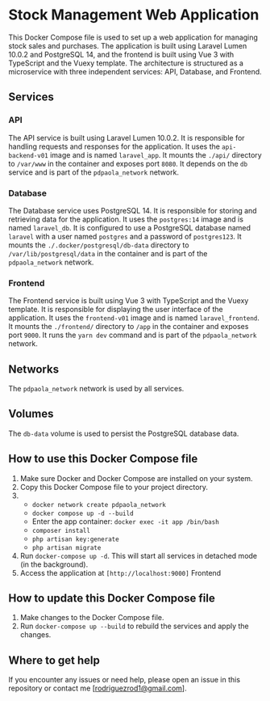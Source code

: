 # Stock Management Web Application

This Docker Compose file is used to set up a web application for managing stock sales and purchases. The application is built using Laravel Lumen 10.0.2 and PostgreSQL 14, and the frontend is built using Vue 3 with TypeScript and the Vuexy template. The architecture is structured as a microservice with three independent services: API, Database, and Frontend.

## Services

### API

The API service is built using Laravel Lumen 10.0.2. It is responsible for handling requests and responses for the application. It uses the `api-backend-v01` image and is named `laravel_app`. It mounts the `./api/` directory to `/var/www` in the container and exposes port `8080`. It depends on the `db` service and is part of the `pdpaola_network` network.

### Database

The Database service uses PostgreSQL 14. It is responsible for storing and retrieving data for the application. It uses the `postgres:14` image and is named `laravel_db`. It is configured to use a PostgreSQL database named `laravel` with a user named `postgres` and a password of `postgres123`. It mounts the `./.docker/postgresql/db-data` directory to `/var/lib/postgresql/data` in the container and is part of the `pdpaola_network` network.

### Frontend

The Frontend service is built using Vue 3 with TypeScript and the Vuexy template. It is responsible for displaying the user interface of the application. It uses the `frontend-v01` image and is named `laravel_frontend`. It mounts the `./frontend/` directory to `/app` in the container and exposes port `9000`. It runs the `yarn dev` command and is part of the `pdpaola_network` network.



## Networks

The `pdpaola_network` network is used by all services.

## Volumes

The `db-data` volume is used to persist the PostgreSQL database data.


## How to use this Docker Compose file

1. Make sure Docker and Docker Compose are installed on your system.
2. Copy this Docker Compose file to your project directory.
3. - `docker network create pdpaola_network` 
    - `docker compose up -d --build`
    - Enter the app container: `docker exec -it app /bin/bash`
    - `composer install`
    - `php artisan key:generate`
    - `php artisan migrate`
4. Run `docker-compose up -d`. This will start all services in detached mode (in the background).
5. Access the application at `[http://localhost:9000]` Frontend



## How to update this Docker Compose file

1. Make changes to the Docker Compose file.
2. Run `docker-compose up --build` to rebuild the services and apply the changes.


## Where to get help

If you encounter any issues or need help, please open an issue in this repository or contact me [rodriguezrod1@gmail.com].
